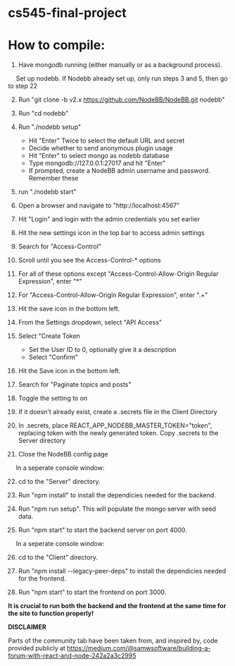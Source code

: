 # cs545-final-project
# How to compile:

1) Have mongodb running (either manually or as a background process).

&emsp; Set up nodebb. If Nodebb already set up, only run steps 3 and 5, then go to step 22

2) Run "git clone -b v2.x https://github.com/NodeBB/NodeBB.git nodebb"

3) Run "cd nodebb"

4) Run "./nodebb setup"
    - Hit "Enter" Twice to select the default URL and secret
    - Decide whether to send anonymous plugin usage
    - Hit "Enter" to select mongo as nodebb database
    - Type mongodb://127.0.0.1:27017 and hit "Enter"
    - If prompted, create a NodeBB admin username and password. Remember these

5) run "./nodebb start"

6) Open a browser and navigate to "http://localhost:4567"

7) Hit "Login" and login with the admin credentials you set earlier

8) Hit the new settings icon in the top bar to access admin settings

9) Search for "Access-Control"

10) Scroll until you see the Access-Control-* options

11) For all of these options except "Access-Control-Allow-Origin Regular Expression", enter "*"

12) For "Access-Control-Allow-Origin Regular Expression", enter ".+"

13) Hit the save icon in the bottom left. 

14) From the Settings dropdown, select "API Access"

15) Select "Create Token
    - Set the User ID to 0, optionally give it a description
    - Select "Confirm"

16) Hit the Save icon in the bottom left. 

17) Search for "Paginate topics and posts" 

18) Toggle the setting to on

19) If it doesn't already exist, create a .secrets file in the Client Directory

20) In .secrets, place REACT_APP_NODEBB_MASTER_TOKEN="token", replacing token with the newly generated token. Copy .secrets to the Server directory

21) Close the NodeBB config page

&emsp; In a seperate console window:

22) cd to the "Server" directory.

23) Run "npm install" to install the dependicies needed for the backend.

24) Run "npm run setup". This will populate the mongo server with seed data.

25) Run "npm start" to start the backend server on port 4000. 

&emsp; In a seperate console window:

26) cd to the "Client" directory.

27) Run "npm install --legacy-peer-deps" to install the dependicies needed for the frontend.

28) Run "npm start" to start the frontend on port 3000. 

**It is crucial to run both the backend and the frontend at the same time for the site to function properly!**


**DISCLAIMER**

Parts of the community tab have been taken from, and inspired by, code provided publicly at
https://medium.com/@samwsoftware/building-a-forum-with-react-and-node-242a2a3c2995 
